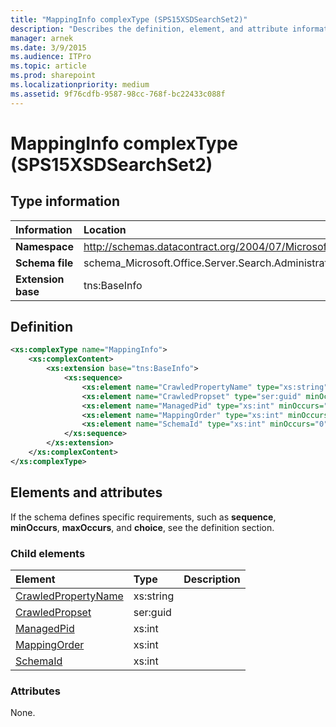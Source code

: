 ```yaml
---
title: "MappingInfo complexType (SPS15XSDSearchSet2)"
description: "Describes the definition, element, and attribute information for the MappingInfo complexType (SPS15XSDSearchSet2)."
manager: arnek
ms.date: 3/9/2015
ms.audience: ITPro
ms.topic: article
ms.prod: sharepoint
ms.localizationpriority: medium
ms.assetid: 9f76cdfb-9587-98cc-768f-bc22433c088f
---
```


# MappingInfo complexType (SPS15XSDSearchSet2)

 
  
## Type information

|Information|Location|
|:-----|:-----|
|**Namespace** <br/> |http://schemas.datacontract.org/2004/07/Microsoft.Office.Server.Search.Administration  <br/> |
|**Schema file** <br/> |schema_Microsoft.Office.Server.Search.Administration.xsd  <br/> |
|**Extension base** <br/> |tns:BaseInfo  <br/> |
   
## Definition

```XML
<xs:complexType name="MappingInfo">
    <xs:complexContent>
        <xs:extension base="tns:BaseInfo">
            <xs:sequence>
                <xs:element name="CrawledPropertyName" type="xs:string" minOccurs="0"></xs:element>
                <xs:element name="CrawledPropset" type="ser:guid" minOccurs="0"></xs:element>
                <xs:element name="ManagedPid" type="xs:int" minOccurs="0"></xs:element>
                <xs:element name="MappingOrder" type="xs:int" minOccurs="0"></xs:element>
                <xs:element name="SchemaId" type="xs:int" minOccurs="0"></xs:element>
            </xs:sequence>
        </xs:extension>
    </xs:complexContent>
</xs:complexType>

```

## Elements and attributes

If the schema defines specific requirements, such as **sequence**, **minOccurs**, **maxOccurs**, and **choice**, see the definition section. 
  
### Child elements

|**Element**|**Type**|**Description**|
|:-----|:-----|:-----|
|[CrawledPropertyName](crawledpropertyname-element-mappinginfo-complextypesps15xsdsearchset2.md) <br/> |xs:string  <br/> ||
|[CrawledPropset](crawledpropset-element-mappinginfo-complextypesps15xsdsearchset2.md) <br/> |ser:guid  <br/> ||
|[ManagedPid](managedpid-element-mappinginfo-complextypesps15xsdsearchset2.md) <br/> |xs:int  <br/> ||
|[MappingOrder](mappingorder-element-mappinginfo-complextypesps15xsdsearchset2.md) <br/> |xs:int  <br/> ||
|[SchemaId](schemaid-element-mappinginfo-complextypesps15xsdsearchset2.md) <br/> |xs:int  <br/> ||
   
### Attributes

None.
  

